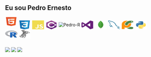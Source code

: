 ## Eu sou Pedro Ernesto
  
  <img align="atuo" alt="Pedro-HTML" height="30" width="40" src="https://raw.githubusercontent.com/devicons/devicon/master/icons/html5/html5-original.svg">
  <img align="center" alt="Pedro-CSS" height="30" width="40" src="https://raw.githubusercontent.com/devicons/devicon/master/icons/css3/css3-original.svg">
  <img align="center" alt="Pedro-Js" height="30" width="40" src="https://raw.githubusercontent.com/devicons/devicon/master/icons/javascript/javascript-plain.svg">
  <img align="center" alt="Pedro-Csharp" height="30" width="40" src="https://raw.githubusercontent.com/devicons/devicon/master/icons/csharp/csharp-original.svg">
  <img align="center" alt="Pedro-R" height="30" width="40" src="https://user-images.githubusercontent.com/18670428/67620073-ca558e00-f7fa-11e9-9ea2-ed3a80c59210.png">
  <img align="center" alt="Pedro-R" height="30" width="40" src="https://github.com/devicons/devicon/blob/master/icons/visualstudio/visualstudio-plain.svg">
  <img align="center" alt="Pedro-R" height="30" width="40" src="https://github.com/devicons/devicon/blob/master/icons/mongodb/mongodb-original.svg">
  <img align="center" alt="Pedro-R" height="30" width="40" src="https://github.com/devicons/devicon/blob/master/icons/mysql/mysql-original.svg">
  <img align="center" alt="Pedro-R" height="30" width="40" src="https://github.com/devicons/devicon/blob/master/icons/pycharm/pycharm-original.svg">
  <img align="center" alt="Pedro-R" height="30" width="40" src="https://github.com/devicons/devicon/blob/master/icons/python/python-original.svg">
  <img align="center" alt="Pedro-R" height="30" width="40" src="https://github.com/devicons/devicon/blob/master/icons/r/r-original.svg">
  <img align="center" alt="Pedro-R" height="30" width="40" src="https://github.com/devicons/devicon/blob/master/icons/microsoftsqlserver/microsoftsqlserver-plain.svg">
</div>
  
  ##
  
  <div>
  <a href="https://www.linkedin.com/in/pedrodatascientist/" target="_blank"><img src="https://img.shields.io/badge/-LinkedIn-%230077B5?style=for-the-badge&logo=linkedin&logoColor=white" target="_blank"></a>
  <a href="https://www.youtube.com/" target="_blank"><img src="https://img.shields.io/badge/-Youtube-%23333?style=for-the-badge&logo=youtube&logoColor=white" target="_blank"></a>
  <a href="https://instagram.com/" target="_blank"><img src="https://img.shields.io/badge/-Instagram-%23E4405F?style=for-the-badge&logo=instagram&logoColor=white" target="_blank"></a>
</div>
